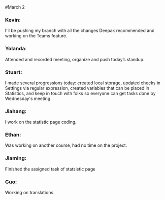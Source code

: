#March 2

### Kevin:
I'll be pushing my branch with all the changes Deepak recommended and working on the Teams feature.

### Yolanda:
Attended and recorded meeting, organize and push today’s standup.

### Stuart:
I made several progressions today: created local storage, updated checks in Settings via regular expression, created variables that can be placed in Statistics, and keep in touch with folks so everyone can get tasks done by Wednesday's meeting.

### Jiahang:
I work on the statistic page coding.

### Ethan:
Was working on another course, had no time on the project.

### Jiaming:
Finished the assigned task of statsistic page

### Guo:
Working on translations.